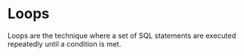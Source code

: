 # Loops

Loops are the technique where a set of SQL statements are executed repeatedly until a condition is met.